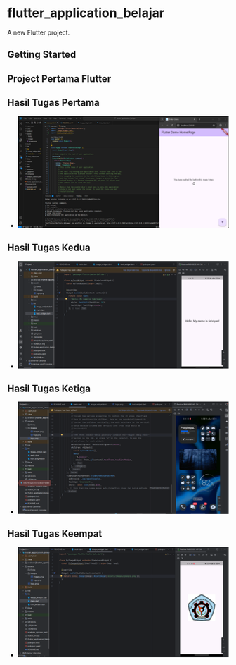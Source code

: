 # flutter_application_belajar

A new Flutter project.

## Getting Started


## Project Pertama Flutter 

## Hasil Tugas Pertama
 - ![alt text](/assets/hasil/images5.png)

## Hasil Tugas Kedua
 - ![alt text](assets/hasil/images2.png)

## Hasil Tugas Ketiga
 - ![alt text](assets/hasil/images3.png)

 ## Hasil Tugas Keempat
 - ![alt text](assets/hasil/images4.png)